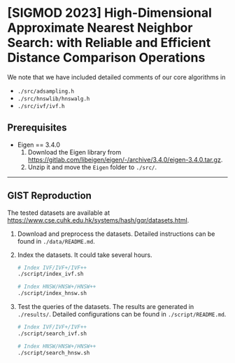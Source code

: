 # [SIGMOD 2023] High-Dimensional Approximate Nearest Neighbor Search: with Reliable and Efficient Distance Comparison Operations

We note that we have included detailed comments of our core algorithms in 
* `./src/adsampling.h`
* `./src/hnswlib/hnswalg.h`
* `./src/ivf/ivf.h`

## Prerequisites

* Eigen == 3.4.0
    1. Download the Eigen library from https://gitlab.com/libeigen/eigen/-/archive/3.4.0/eigen-3.4.0.tar.gz.
    2. Unzip it and move the `Eigen` folder to `./src/`.
    

---
## GIST Reproduction

The tested datasets are available at https://www.cse.cuhk.edu.hk/systems/hash/gqr/datasets.html. 

1. Download and preprocess the datasets. Detailed instructions can be found in `./data/README.md`.

2. Index the datasets. It could take several hours. 
    ```sh
    # Index IVF/IVF+/IVF++
    ./script/index_ivf.sh

    # Index HNSW/HNSW+/HNSW++
    ./script/index_hnsw.sh
    ```
3. Test the queries of the datasets. The results are generated in `./results/`. Detailed configurations can be found in `./script/README.md`.
    ```sh
    # Index IVF/IVF+/IVF++
    ./script/search_ivf.sh

    # Index HNSW/HNSW+/HNSW++
    ./script/search_hnsw.sh
    ```